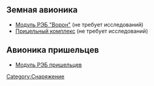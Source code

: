 ## Земная авионика

- [Модуль РЭБ
  "Ворон"](Авиационное_оснащение/Авионика/Модуль_РЭБ_"Ворон" "wikilink")
  (не требует исследований)
- [Прицельный
  комплекс](Авиационное_оснащение/Авионика/Прицельный_комплекс "wikilink")
  (не требует исследований)

## Авионика пришельцев

- [Модуль РЭБ
  пришельцев](Авиационное_оснащение/Авионика/Модуль_РЭБ_пришельцев "wikilink")

[Category:Снаряжение](Category:Снаряжение "wikilink")